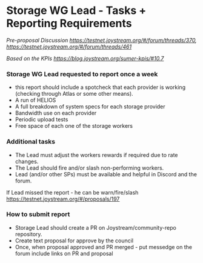 # Storage WG Lead - Tasks + Reporting Requirements

*Pre-proposal Discussion https://testnet.joystream.org/#/forum/threads/370, https://testnet.joystream.org/#/forum/threads/461*

*Based on the KPIs https://blog.joystream.org/sumer-kpis/#10.7*

### Storage WG Lead requested to report once a week 
- this report should include a spotcheck that each provider is working (checking through Atlas or some other means).
- A run of HELIOS
- A full breakdown of system specs for each storage provider
- Bandwidth use on each provider
- Periodic upload tests
- Free space of each one of the storage workers

### Additional tasks

- The Lead must adjust the workers rewards if required due to rate changes.
- The Lead should fire and/or slash non-performing workers.
- Lead (and/or other SPs) must be available and helpful in Discord and the forum.

If Lead missed the report - he can be warn/fire/slash https://testnet.joystream.org/#/proposals/197

### How to submit report

- Storage Lead should create a PR on Joystream/community-repo repository. 
- Create text proposal for approve by the council
- Once, when proposal approved and PR merged - put messedge on the forum include links on PR and proposal

